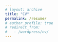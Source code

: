 ```yaml
---
# layout: archive
title: "CV"
permalink: /resume/
# author_profile: true
# redirect_from:
#   - /wordpress/cv/
---
```


